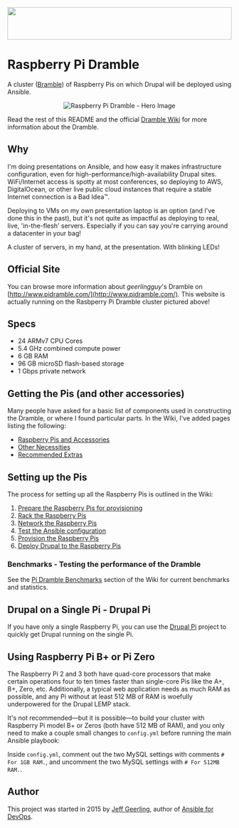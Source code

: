 <a href="http://www.pidramble.com"><img src="https://cdn.rawgit.com/geerlingguy/raspberry-pi-dramble/master/images/logo.svg" width="100%" height="73"></a>

# Raspberry Pi Dramble

A cluster ([Bramble](http://elinux.org/Bramble)) of Raspberry Pis on which Drupal will be deployed using Ansible.

<p align="center"><img src="https://raw.githubusercontent.com/geerlingguy/raspberry-pi-dramble/master/images/raspberry-pi-dramble-hero.jpg" alt="Raspberry Pi Dramble - Hero Image" /></p>

Read the rest of this README and the official [Dramble Wiki](http://www.pidramble.com/wiki) for more information about the Dramble.

## Why

I'm doing presentations on Ansible, and how easy it makes infrastructure configuration, even for high-performance/high-availability Drupal sites. WiFi/Internet access is spotty at most conferences, so deploying to AWS, DigitalOcean, or other live public cloud instances that require a stable Internet connection is a Bad Idea™.

Deploying to VMs on my own presentation laptop is an option (and I've done this in the past), but it's not quite as impactful as deploying to real, live, 'in-the-flesh' servers. Especially if you can say you're carrying around a datacenter in your bag!

A cluster of servers, in my hand, at the presentation. With blinking LEDs!

## Official Site

You can browse more information about _geerlingguy_'s Dramble on [http://www.pidramble.com/](http://www.pidramble.com/). This website is actually running on the Rasbperry Pi Dramble cluster pictured above!

## Specs

  - 24 ARMv7 CPU Cores
  - 5.4 GHz combined compute power
  - 6 GB RAM
  - 96 GB microSD flash-based storage
  - 1 Gbps private network

## Getting the Pis (and other accessories)

Many people have asked for a basic list of components used in constructing the Dramble, or where I found particular parts. In the Wiki, I've added pages listing the following:

  - [Raspberry Pis and Accessories](http://www.pidramble.com/wiki/hardware/pis)
  - [Other Necessities](http://www.pidramble.com/wiki/hardware/necessities)
  - [Recommended Extras](http://www.pidramble.com/wiki/hardware/extras)

## Setting up the Pis

The process for setting up all the Raspberry Pis is outlined in the Wiki:

  1. [Prepare the Raspberry Pis for provisioning](http://www.pidramble.com/wiki/setup/prepare)
  2. [Rack the Raspberry Pis](http://www.pidramble.com/wiki/setup/rack)
  3. [Network the Raspberry Pis](http://www.pidramble.com/wiki/setup/network)
  4. [Test the Ansible configuration](http://www.pidramble.com/wiki/setup/test-ansible)
  5. [Provision the Raspberry Pis](http://www.pidramble.com/wiki/setup/provision)
  6. [Deploy Drupal to the Raspberry Pis](http://www.pidramble.com/wiki/setup/deploy-drupal)

### Benchmarks - Testing the performance of the Dramble

See the [Pi Dramble Benchmarks](http://www.pidramble.com/wiki/benchmarks) section of the Wiki for current benchmarks and statistics.

## Drupal on a Single Pi - Drupal Pi

If you have only a single Raspberry Pi, you can use the [Drupal Pi](https://github.com/geerlingguy/drupal-pi) project to quickly get Drupal running on the single Pi.

## Using Raspberry Pi B+ or Pi Zero

The Raspberry Pi 2 and 3 both have quad-core processors that make certain operations four to ten times faster than single-core Pis like the A+, B+, Zero, etc. Additionally, a typical web application needs as much RAM as possible, and any Pi without at least 512 MB of RAM is woefully underpowered for the Drupal LEMP stack.

It's not recommended—but it is possible—to build your cluster with Raspberry Pi model B+ or Zeros (both have 512 MB of RAM), and you only need to make a couple small changes to `config.yml` before running the main Ansible playbook:

Inside `config.yml`, comment out the two MySQL settings with comments `# For 1GB RAM.`, and uncomment the two MySQL settings with `# For 512MB RAM.`.

## Author

This project was started in 2015 by [Jeff Geerling](http://www.jeffgeerling.com/), author of [Ansible for DevOps](http://www.ansiblefordevops.com/).
